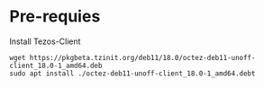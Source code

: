 
# Pre-requies

Install Tezos-Client


`wget https://pkgbeta.tzinit.org/deb11/18.0/octez-deb11-unoff-client_18.0-1_amd64.deb`  
`sudo apt install ./octez-deb11-unoff-client_18.0-1_amd64.debt` 
